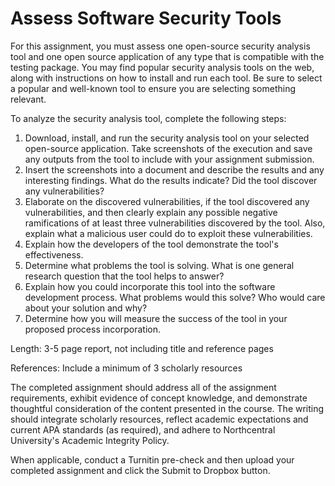 # Assess Software Security Tools

For this assignment, you must assess one open-source security analysis tool and one open source application of any type that is compatible with the testing package. You may find popular security analysis tools on the web, along with instructions on how to install and run each tool. Be sure to select a popular and well-known tool to ensure you are selecting something relevant.

To analyze the security analysis tool, complete the following steps:

1. Download, install, and run the security analysis tool on your selected open-source application. Take screenshots of the execution and save any outputs from the tool to include with your assignment submission.
2. Insert the screenshots into a document and describe the results and any interesting findings. What do the results indicate? Did the tool discover any vulnerabilities?
3. Elaborate on the discovered vulnerabilities, if the tool discovered any vulnerabilities, and then clearly explain any possible negative ramifications of at least three vulnerabilities discovered by the tool. Also, explain what a malicious user could do to exploit these vulnerabilities.
4. Explain how the developers of the tool demonstrate the tool's effectiveness.
5. Determine what problems the tool is solving. What is one general research question that the tool helps to answer?
6. Explain how you could incorporate this tool into the software development process. What problems would this solve? Who would care about your solution and why?
7. Determine how you will measure the success of the tool in your proposed process incorporation.

Length: 3-5 page report, not including title and reference pages

References: Include a minimum of 3 scholarly resources

The completed assignment should address all of the assignment requirements, exhibit evidence of concept knowledge, and demonstrate thoughtful consideration of the content presented in the course. The writing should integrate scholarly resources, reflect academic expectations and current APA standards (as required), and adhere to Northcentral University's Academic Integrity Policy.

When applicable, conduct a Turnitin pre-check and then upload your completed assignment and click the Submit to Dropbox button.

